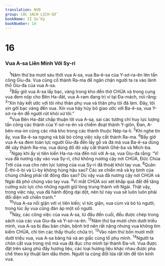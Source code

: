 ```yaml
---
translation: NVB
group: CÁC SÁCH LỊCH-SỬ
bookName: II Sử Ký 
bookNumber: 14
---
```


<div class="title"><h1>16</h1><h3>Vua A-sa Liên Minh Với Sy-ri </h3></div>
<span class="verse 2su_16_1"> <sup>1</sup>Năm thứ ba mươi sáu thời vua A-sa, vua Ba-ê-sa của Y-sơ-ra-ên lên tấn công Giu-đa. Vua củng cố thành Ra-ma để ngăn chận người ta ra vào lãnh thổ Giu-đa của vua A-sa. <br/></span>
<span class="verse 2su_16_2"> <sup>2</sup>Bấy giờ vua A-sa lấy bạc, vàng trong kho đền thờ CHÚA và trong cung vua đem nộp cho Bên Ha-đát, vua A-ram đang trị vì tại Đa-mách, nói rằng: </span>
<span class="verse 2su_16_3"><sup>3</sup>“Xin hãy kết ước với tôi như thân phụ vua và thân phụ tôi đã làm. Đây, tôi xin gởi bạc vàng đến vua. Xin vua hãy hủy bỏ giao ước với Ba-ê-sa, vua Y-sơ-ra-ên để người rút khỏi xứ tôi.” <br/></span>
<span class="verse 2su_16_4"> <sup>4</sup>Vua Bên Ha-đát chấp thuận lời vua A-sa, sai các tướng chỉ huy lực lượng tấn công các thành của Y-sơ-ra-ên và chiếm đoạt thành Y-giôn, Đan, A-bên-ma-im cùng các nhà kho trong các thành thuộc Nép-ta-li. </span>
<span class="verse 2su_16_5"><sup>5</sup>Khi nghe tin ấy, vua Ba-ê-sa ngưng và bãi bỏ công việc xây cất thành Ra-ma. </span>
<span class="verse 2su_16_6"><sup>6</sup>Bấy giờ vua A-sa đem toàn lực người Giu-đa đến lấy gỗ và đá mà vua Ba-ê-sa dùng để xây thành Ra-ma; vua dùng đồ đó xây cất thành Ghê-ba và Mích-ba. <br/></span>
<span class="verse 2su_16_7"> <sup>7</sup>Ngay khi ấy vị tiên kiến Ha-na-nia đến nói với A-sa, vua Giu-đa rằng: “Vì vua đã nương cậy vào vua Sy-ri, chứ không nương cậy nơi CHÚA, Đức Chúa Trời của vua cho nên lực lượng của vua Sy-ri đã thoát khỏi tay vua. </span>
<span class="verse 2su_16_8"><sup>8</sup>Quân Ê-thi-ô-bi và Li-by không hùng hậu sao? Các xe chiến mã và kỵ binh của chúng chẳng phải rất đông đảo sao? Dù vậy vua đã nương cậy nơi CHÚA và Ngài đã phó chúng vào tay vua. </span>
<span class="verse 2su_16_9"><sup>9</sup>Vì mắt CHÚA soi xét khắp quả đất để tăng cường sức lực cho những người giữ lòng trung thành với Ngài. Thật vậy, trong việc này, vua đã hành động dại dột, nên từ nay vua sẽ luôn luôn phải đối diện với chiến tranh.” <br/></span>
<span class="verse 2su_16_10"> <sup>10</sup>Vua A-sa nổi giận với vị tiên kiến; vì tức giận, vua cùm và bỏ tù người; trong lúc ấy vua cũng đàn áp một số người. <br/></span>
<span class="verse 2su_16_11"> <sup>11</sup>Này, các công việc của vua A-sa, từ đầu đến cuối, đều được chép trong sách của các vua Giu-đa và Y-sơ-ra-ên. </span>
<span class="verse 2su_16_12"><sup>12</sup>Năm thứ ba mươi chín dưới triều mình, vua A-sa bị đau bàn chân, bệnh trở nên rất nặng nhưng vua không tìm kiếm CHÚA, chỉ tìm các thầy thuốc chữa trị. </span>
<span class="verse 2su_16_13"><sup>13</sup>Vào năm thứ bốn mươi mốt dưới triều vua, vua A-sa băng hà và an giấc cùng tổ phụ mình. </span>
<span class="verse 2su_16_14"><sup>14</sup>Người ta chôn cất vua trong mộ mà vua đã đục cho mình tại thành Đa-vít. Vua được đặt trên sàng phủ đầy hương liệu, các loại hương liệu khác nhau được pha chế theo kỷ thuật làm dầu thơm. Người ta cũng đốt lửa rất lớn để tôn kính vua. <br/></span>
